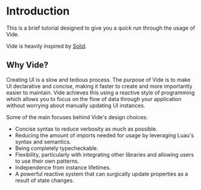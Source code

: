 # Introduction

This is a brief tutorial designed to give you a quick run through the usage of
Vide.

Vide is heavily inspired by [Solid](https://www.solidjs.com/).

## Why Vide?

Creating UI is a slow and tedious process. The purpose of Vide is to make UI
declarative and concise, making it faster to create and more importantly easier
to maintain. Vide achieves this using a reactive style of programming which
allows you to focus on the flow of data through your application without
worrying about manually updating UI instances.

Some of the main focuses behind Vide's design choices:

- Concise syntax to reduce verbosity as much as possible.
- Reducing the amount of imports needed for usage by leveraging Luau's syntax
  and semantics.
- Being completely typecheckable.
- Flexibility, particularly with integrating other libraries and allowing users
  to use their own patterns.
- Independence from instance lifetimes.
- A powerful reactive system that can surgically update properties as a result
  of state changes.
